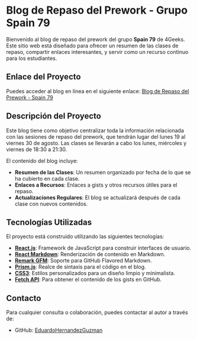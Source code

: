 # Blog de Repaso del Prework - Grupo Spain 79

Bienvenido al blog de repaso del prework del grupo **Spain 79** de 4Geeks. Este sitio web está diseñado para ofrecer un resumen de las clases de repaso, compartir enlaces interesantes, y servir como un recurso continuo para los estudiantes.

## Enlace del Proyecto

Puedes acceder al blog en línea en el siguiente enlace: [Blog de Repaso del Prework - Spain 79](https://blog-prework.vercel.app/)

## Descripción del Proyecto

Este blog tiene como objetivo centralizar toda la información relacionada con las sesiones de repaso del prework, que tendrán lugar del lunes 19 al viernes 30 de agosto. Las clases se llevarán a cabo los lunes, miércoles y viernes de 18:30 a 21:30. 

El contenido del blog incluye:

- **Resumen de las Clases**: Un resumen organizado por fecha de lo que se ha cubierto en cada clase.
- **Enlaces a Recursos**: Enlaces a gists y otros recursos útiles para el repaso.
- **Actualizaciones Regulares**: El blog se actualizará después de cada clase con nuevos contenidos.

## Tecnologías Utilizadas

El proyecto está construido utilizando las siguientes tecnologías:

- **[React.js](https://reactjs.org/)**: Framework de JavaScript para construir interfaces de usuario.
- **[React Markdown](https://github.com/remarkjs/react-markdown)**: Renderización de contenido en Markdown.
- **[Remark GFM](https://github.com/remarkjs/remark-gfm)**: Soporte para GitHub Flavored Markdown.
- **[Prism.js](https://prismjs.com/)**: Realce de sintaxis para el código en el blog.
- **[CSS3](https://developer.mozilla.org/en-US/docs/Web/CSS)**: Estilos personalizados para un diseño limpio y minimalista.
- **[Fetch API](https://developer.mozilla.org/en-US/docs/Web/API/Fetch_API)**: Para obtener el contenido de los gists en GitHub.

## Contacto

Para cualquier consulta o colaboración, puedes contactar al autor a través de:

- GitHub: [EduardoHernandezGuzman](https://github.com/EduardoHernandezGuzman)